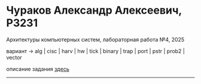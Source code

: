# Чураков Александр Алексеевич, P3231

Архитектуры компьютерных систем, лабораторная работа №4, 2025

вариант -> alg | cisc | harv | hw | tick | binary | trap | port | pstr | prob2 | vector

описание задания [здесь](https://gitlab.se.ifmo.ru/computer-systems/csa-rolling/-/blob/master/lab4-task.md)

---
